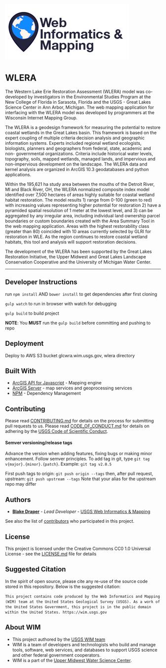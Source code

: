 ![WIM](wimlogo.png)

# WLERA

The Western Lake Erie Restoration Assessment (WLERA) model was co-developed by investigators in the Environmental Studies Program at the New College of Florida in Sarasota, Florida and the USGS - Great Lakes Science Center in Ann Arbor, Michigan. The web mapping application for interfacing with the WLERA model was developed by programmers at the Wisconsin Internet Mapping Group.

The WLERA is a geodesign framework for measuring the potential to restore coastal wetlands in the Great Lakes basin. This framework is based on the expert coupling of multiple criteria decision analysis and geographic information systems. Experts included regional wetland ecologists, biologists, planners and geographers from federal, state, academic and non- governmental organizations. Criteria include historical water levels, topography, soils, mapped wetlands, managed lands, and impervious and non-impervious development on the landscape. The WLERA data and kernel analysis are organized in ArcGIS 10.3 geodatabases and python applications.

Within the 195,621 ha study area between the mouths of the Detroit River, MI and Black River, OH, the WLERA normalized composite index model identified over 7,500 hectares of areas highly suitable for coastal wetland habitat restoration. The model results 1) range from 0-100 (green to red) with increasing values representing higher potential for restoration 2) have a pyramided spatial resolution of 1 meter at the lowest level, and 3) can be aggregated by any irregular area, including individual land ownership parcel boundaries or custom boundaries created with the Area Summary Tool in the web mapping application. Areas with the highest restorability class (greater than 80) coincided with 10 areas currently selected by GLRI for restoration in WLE. As the region continues to restore coastal wetland habitats, this tool and analysis will support restoration decisions.

The development of the WLERA has been supported by the Great Lakes Restoration Initiative, the Upper Midwest and Great Lakes Landscape Conservation Cooperative and the University of Michigan Water Center.

---

## Developer Instructions

run `npm install` AND `bower install` to get dependencies after first cloning

`gulp watch` to run in browser with watch for debugging

`gulp build` to build project

**NOTE**: You **MUST** run the `gulp build` before committing and pushing to repo

## Deployment

Deploy to AWS S3 bucket glcwra.wim.usgs.gov, wlera directory

## Built With

- [ArcGIS API for Javascript](https://developers.arcgis.com/javascript/) - Mapping engine
- [ArcGIS Server](http://server.arcgis.com/en/) - map services and geoprocessing services
- [NPM](https://www.npmjs.com/) - Dependency Management

## Contributing

Please read [CONTRIBUTING.md]() for details on the process for submitting pull requests to us. Please read [CODE_OF_CONDUCT.md]() for details on adhering by the [USGS Code of Scientific Conduct](https://www2.usgs.gov/fsp/fsp_code_of_scientific_conduct.asp).

#### Semver versioning/release tags

Advance the version when adding features, fixing bugs or making minor enhancement. Follow semver principles. To add tag in git, type `git tag v{major}.{minor}.{patch}`. Example: `git tag v2.0.5`

First push tags to origin: `git push origin --tags` then, after pull request, upstream: `git push upstream --tags` Note that your alias for the upstream repo may differ

## Authors

- **[Blake Draper](https://www.usgs.gov/staff-profiles/blake-a-draper)** - _Lead Developer_ - [USGS Web Informatics & Mapping](https://wim.usgs.gov/)

See also the list of [contributors](https://github.com/USGS-WiM/WLERA/graphs/contributors) who participated in this project.

## License

This project is licensed under the Creative Commons CC0 1.0 Universal License - see the [LICENSE.md](LICENSE.md) file for details

## Suggested Citation

In the spirit of open source, please cite any re-use of the source code stored in this repository. Below is the suggested citation:

`This project contains code produced by the Web Informatics and Mapping (WIM) team at the United States Geological Survey (USGS). As a work of the United States Government, this project is in the public domain within the United States. https://wim.usgs.gov`

## About WIM

- This project authored by the [USGS WIM team](https://wim.usgs.gov)
- WIM is a team of developers and technologists who build and manage tools, software, web services, and databases to support USGS science and other federal government cooperators.
- WIM is a part of the [Upper Midwest Water Science Center](https://www.usgs.gov/centers/wisconsin-water-science-center).
